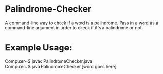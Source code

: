 # Palindrome-Checker
A command-line way to check if a word is a palindrome. Pass in a word as a command-line argument in order to check if it's a palindrome or not.

# Example Usage:
Computer~$ javac PalindromeChecker.java <br />
Computer~$ java PalindromeChecker [word goes here]
